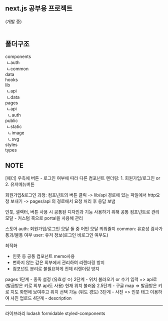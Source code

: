 ## next.js 공부용 프로젝트
(개발 중)
<br/><br/>


## 폴더구조
components  
 &nbsp;ㄴauth  
 &nbsp;ㄴcommon  
data  
hooks  
lib  
 &nbsp;ㄴapi  
 &nbsp;ㄴdata  
pages  
 &nbsp;ㄴapi  
  &nbsp;&nbsp;ㄴauth  
public  
 &nbsp;ㄴstatic  
  &nbsp;&nbsp;ㄴimage  
  &nbsp;&nbsp;ㄴsvg  
styles  
types  
  
## NOTE
[헤더]
우측에 버튼 - 로그인 여부에 따라 다른 컴포넌트 렌더링: 1. 회원가입/로그인   or   2. 유저메뉴버튼


회원가입&로그인 과정: 컴포넌트의 버튼 클릭 -> lib/api 경로에 있는 파일에서 http요청 보내기 -> pages/api 의 경로에서 요청 처리 후 응답 보냄


인풋, 셀렉터, 버튼 사용 시 공통된 디자인과 기능 사용하기 위해 공통 컴포넌트로 관리
모달 - 커스텀 훅으로 portal을 사용해 관리



스토어
auth: 회원가입/로그인 모달 둘 중 어떤 모달 띄워줄지
common: 유효성 검사가 통과/불통 여부
user: 유저 정보(로그인 비로그인 여부도)


최적화
- 인풋 등 공통 컴포넌트 memo사용
- 변하지 않는 값은 외부에서 관리하여 리렌더링 방지
- 컴포넌트 분리로 불필요하게 전체 리렌더링 방지



pages
1단계 - 종족 설정 (유효성 ㅇ) 
2단계 - 위치 불러오기 or 수기 입력 => api로 (발급받은 키로 외부 api도 사용) 현재 위치 불러옴
2.5단계 - 구글 map => 발급받은 키로 지도 화면에 보여주고 위치 선택 가능 (위도 경도)
3단계 - 사진 => 인풋 태그 이용하여 사진 업로드
4단계 - description



---
라이브러리
lodash
formidable
styled-components

